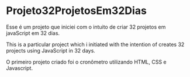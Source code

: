# Projeto32ProjetosEm32Dias

Esse é um projeto que iniciei com o intuito de criar 32 projetos em javaScript em 32 dias.

This is a particular project which i initiated with the intention of creates 32 projects using JavaScript in 32 days.

O primeiro projeto criado foi o cronômetro utilizando HTML, CSS e Javascript.
